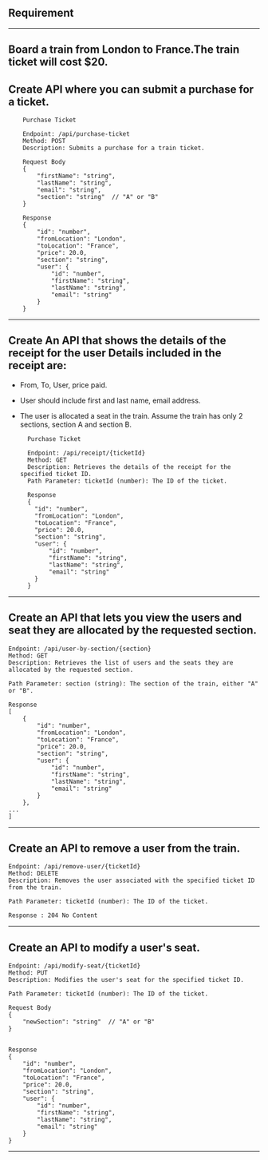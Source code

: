 Requirement
-
-----------
Board a train from London to France.The train ticket will cost $20.
-

Create API where you can submit a purchase for a ticket.
-
        Purchase Ticket

        Endpoint: /api/purchase-ticket 
        Method: POST 
        Description: Submits a purchase for a train ticket.
        
        Request Body
        {
            "firstName": "string",
            "lastName": "string",
            "email": "string",
            "section": "string"  // "A" or "B"
        }
 
        Response
        {
            "id": "number",
            "fromLocation": "London",
            "toLocation": "France",
            "price": 20.0,
            "section": "string",
            "user": {
                "id": "number",
                "firstName": "string",
                "lastName": "string",
                "email": "string"
            }
        }
---

Create An API that shows the details of the receipt for the user Details included in the receipt are: 
-
- From, To, User, price paid.
- User should include first and last name, email address.
- The user is allocated a seat in the train. Assume the train has only 2 sections, section A and section B. 

        Purchase Ticket

        Endpoint: /api/receipt/{ticketId} 
        Method: GET 
        Description: Retrieves the details of the receipt for the specified ticket ID.
        Path Parameter: ticketId (number): The ID of the ticket.
        
        Response
        {
          "id": "number",
          "fromLocation": "London",
          "toLocation": "France",
          "price": 20.0,
          "section": "string",
          "user": {
              "id": "number",
              "firstName": "string",
              "lastName": "string",
              "email": "string"
          }
        }

---
Create an API that lets you view the users and seat they are allocated by the requested section. 
-
    Endpoint: /api/user-by-section/{section}
    Method: GET
    Description: Retrieves the list of users and the seats they are allocated by the requested section.
    
    Path Parameter: section (string): The section of the train, either "A" or "B".
    
    Response
    [
        {
            "id": "number",
            "fromLocation": "London",
            "toLocation": "France",
            "price": 20.0,
            "section": "string",
            "user": {
                "id": "number",
                "firstName": "string",
                "lastName": "string",
                "email": "string"
            }
        },
    ...
    ]

---
Create an API to remove a user from the train.
-
    Endpoint: /api/remove-user/{ticketId} 
    Method: DELETE 
    Description: Removes the user associated with the specified ticket ID from the train.
    
    Path Parameter: ticketId (number): The ID of the ticket.

    Response : 204 No Content    
---
Create an API to modify a user's seat.
-
    Endpoint: /api/modify-seat/{ticketId} 
    Method: PUT 
    Description: Modifies the user's seat for the specified ticket ID.
    
    Path Parameter: ticketId (number): The ID of the ticket.
    
    Request Body
    {
        "newSection": "string"  // "A" or "B"
    }


    Response
    {
        "id": "number",
        "fromLocation": "London",
        "toLocation": "France",
        "price": 20.0,
        "section": "string",
        "user": {
            "id": "number",
            "firstName": "string",
            "lastName": "string",
            "email": "string"
        }
    }
---